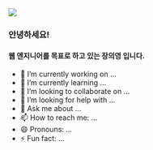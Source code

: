 <img src="https://capsule-render.vercel.app/api?type=waving&color=auto&height=200&section=header&text=WELLCOME&fontSize=90" />

### 안녕하세요!
#### 웹 엔지니어를 목표로 하고 있는 장의영 입니다.

- 🔭 I’m currently working on ...
- 🌱 I’m currently learning ...
- 👯 I’m looking to collaborate on ...
- 🤔 I’m looking for help with ...
- 💬 Ask me about ...
- 📫 How to reach me: ...
- 😄 Pronouns: ...
- ⚡ Fun fact: ...

<!--
**yeongi/yeongi** is a ✨ _special_ ✨ repository because its `README.md` (this file) appears on your GitHub profile.

Here are some ideas to get you started:


-->


